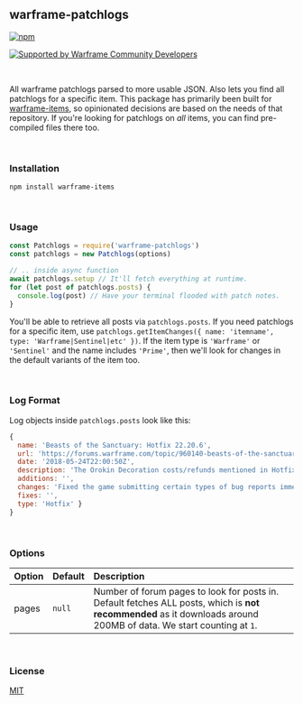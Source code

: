 ## warframe-patchlogs
[![npm](https://img.shields.io/npm/v/warframe-patchlogs.svg)](https://npmjs.org/warframe-patchlogs)

[![Supported by Warframe Community Developers](https://warframestat.us/wfcd.png)](https://github.com/WFCD "Supported by Warframe Community Developers")

<br>

All warframe patchlogs parsed to more usable JSON. Also lets you find all
patchlogs for a specific item. This package has primarily been built for
[warframe-items](https://github.com/nexus-devs/warframe-items), so opinionated
decisions are based on the needs of that repository. If you're looking for
patchlogs on *all* items, you can find pre-compiled files there too.

<br>

### Installation
```
npm install warframe-items
```

<br>

### Usage
```js
const Patchlogs = require('warframe-patchlogs')
const patchlogs = new Patchlogs(options)

// .. inside async function
await patchlogs.setup // It'll fetch everything at runtime.
for (let post of patchlogs.posts) {
  console.log(post) // Have your terminal flooded with patch notes.
}
```
You'll be able to retrieve all posts via `patchlogs.posts`. If you need patchlogs
for a specific item, use `patchlogs.getItemChanges({ name: 'itemname', type: 'Warframe|Sentinel|etc' })`.
If the item type is `'Warframe'` or `'Sentinel'` and the name includes `'Prime'`,
then we'll look for changes in the default variants of the item too.

<br>

### Log Format
Log objects inside `patchlogs.posts` look like this:
```js
{
  name: 'Beasts of the Sanctuary: Hotfix 22.20.6',
  url: 'https://forums.warframe.com/topic/960140-beasts-of-the-sanctuary-hotfix-22206/',
  date: '2018-05-24T22:00:50Z',
  description: 'The Orokin Decoration costs/refunds mentioned in Hotfix 22.20.3 are close to being complete. The plan is to cut the Orokin Decoration Oxium costs in half and refund the excess back to the Clan Vault. We are also removing the Orokin Cell costs on the respective Orokin Decorations and refunding those to the Clan Vault as well. Already completed Decorations will not be destroyed when these changes go live. Stay tuned!',
  additions: '',
  changes: 'Fixed the game submitting certain types of bug reports immediately instead of saving them for after you quit.\nDisabled some cache-corruption checks that were triggering and preventing updates; we will work on making these automatically repair the cache instead.\nFixed inability to deploy Extractors using Navigation at a Relay.\nFixed a variety of bugs caused by using Transference while going through Sanctuary Onslaught Conduit (namely not being able to do anything or use Transference while controlling Operator).\nFixed Dojo Pigment ‘Contribute’ button being automatically selected when the contribute screen appears when using a controller.\nFixed no on-screen keyboard appearing when changing Dojo room message when using a controller. \nFixed script error when displaying mission countdown in Ukrainian.\nFixed a script error related to Articulas.',
  fixes: '',
  type: 'Hotfix' }
}
```

<br>

### Options
| Option        | Default       | Description   |
|:------------- |:------------- |:------------- |
| pages | `null` | Number of forum pages to look for posts in. Default fetches ALL posts, which is **not recommended** as it downloads around 200MB of data. We start counting at `1`.

<br>

### License
[MIT](/LICENSE)
